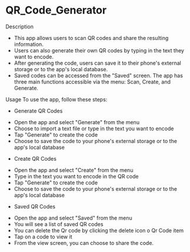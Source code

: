 # QR_Code_Generator

Description
- This app allows users to scan QR codes and share the resulting information.
- Users can also generate their own QR codes by typing in the text they want to encode.
- After generating the code, users can save it to their phone's external storage or to the app's local database.
- Saved codes can be accessed from the "Saved" screen. The app has three main functions accessible via the menu: Scan, Create, and Generate.

Usage
To use the app, follow these steps:

* Generate QR Codes
 - Open the app and select "Generate" from the menu
 - Choose to import a text file or type in the text you want to encode
 - Tap "Generate" to create the code
 - Choose to save the code to your phone's external storage or to the app's local database
 
 * Create QR Codes
 - Open the app and select "Create" from the menu
 - Type in the text you want to encode in the QR code
 - Tap "Generate" to create the code
 - Choose to save the code to your phone's external storage or to the app's local database
 
 * Saved QR Codes
 - Open the app and select "Saved" from the menu
 - You will see a list of saved QR codes
 - You can delete the Qr code by clicking the delete icon o Qr Code item
 - Tap on a code to view it
 - From the view screen, you can choose to share the code.
 
 
 
  
